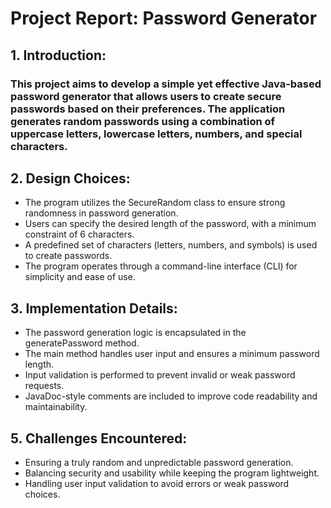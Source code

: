 # Project Report: Password Generator


## 1. Introduction:
### This project aims to develop a simple yet effective Java-based password generator that allows users to create secure passwords based on their preferences. The application generates random passwords using a combination of uppercase letters, lowercase letters, numbers, and special characters.

## 2. Design Choices:
* The program utilizes the SecureRandom class to ensure strong randomness in password generation.
* Users can specify the desired length of the password, with a minimum constraint of 6 characters.
* A predefined set of characters (letters, numbers, and symbols) is used to create passwords.
* The program operates through a command-line interface (CLI) for simplicity and ease of use.

## 3. Implementation Details:
* The password generation logic is encapsulated in the generatePassword method.
* The main method handles user input and ensures a minimum password length.
* Input validation is performed to prevent invalid or weak password requests.
* JavaDoc-style comments are included to improve code readability and maintainability.

## 5. Challenges Encountered:
* Ensuring a truly random and unpredictable password generation.
* Balancing security and usability while keeping the program lightweight.
* Handling user input validation to avoid errors or weak password choices.
